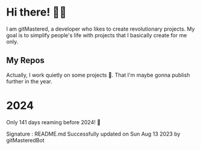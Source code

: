
# Hi there! 🙋‍♂️
I am gitMastered, a developer who likes to create revolutionary projects.
My goal is to simplify people's life with projects that I basically create for me only.

## My Repos
Actually, I work quietly on some projects 👀. That I'm maybe gonna publish further in the year.

# 2024
Only 141 days reaming before 2024! 🙌

Signature : README.md Successfully updated on Sun Aug 13 2023 by gitMasteredBot

